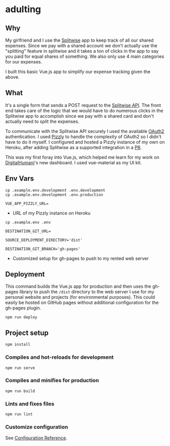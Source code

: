 # adulting

## Why

My girlfriend and I use the [Splitwise](https://secure.splitwise.com/) app to keep track of all our shared expenses. Since we pay with a shared account we don't actually use the "splitting" feature in splitwise and it takes a ton of clicks in the app to say you paid for equal shares of something. We also only use 4 main categories for our expenses.

I built this basic Vue.js app to simplify our expense tracking given the above.

## What

It's a single form that sends a POST request to the [Splitwise API](http://dev.splitwise.com/#introduction). The front end takes care of the logic that we would have to do numerous clicks in the Splitwise app to accomplish since we pay with a shared card and don't actually need to split the expenses.

To communicate with the Splitwise API securely I used the available [OAuth2](http://dev.splitwise.com/#authentication) authentication. I used [Pizzly](https://github.com/Bearer/Pizzly) to handle the complexity of OAuth2 so I didn't have to do it myself. I configured and hosted a Pizzly instance of my own on Heroku, after adding Splitwise as a supported integration in a [PR](https://github.com/Bearer/Pizzly/pull/188).

This was my first foray into Vue.js, which helped me learn for my work on [DigitalHumani](https://digitalhumani.com)'s new dashboard. I used vue-material as my UI kit.

## Env Vars

```
cp .example.env.development .env.development
cp .example.env.development .env.production
```

`VUE_APP_PIZZLY_URL=`

- URL of my Pizzly instance on Heroku

```
cp .example.env .env
```

`DESTINATION_GIT_URL=`

`SOURCE_DEPLOYMENT_DIRECTORY='dist'`

`DESTINATION_GIT_BRANCH='gh-pages'`

- Customized setup for gh-pages to push to my rented web server

## Deployment

This command builds the Vue.js app for production and then uses the gh-pages library to push the `/dist` directory to the web server I use for my personal website and projects (for environmental purposes). This could easily be hosted on GitHub pages without additional configuration for the gh-pages plugin.

```
npm run deploy
```

## Project setup

```
npm install
```

### Compiles and hot-reloads for development

```
npm run serve
```

### Compiles and minifies for production

```
npm run build
```

### Lints and fixes files

```
npm run lint
```

### Customize configuration

See [Configuration Reference](https://cli.vuejs.org/config/).
